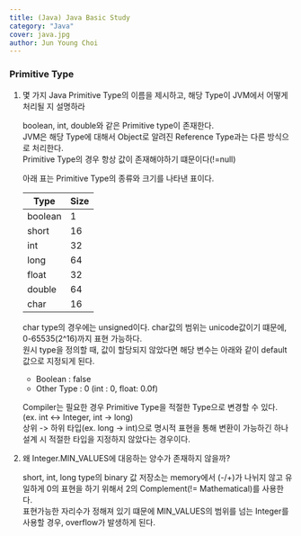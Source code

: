 ```yaml
---
title: (Java) Java Basic Study
category: "Java"
cover: java.jpg
author: Jun Young Choi
---
```


### Primitive Type

1. 몇 가지 Java Primitive Type의 이름을 제시하고, 해당 Type이 JVM에서 어떻게 처리될 지 설명하라
    
    boolean, int, double와 같은 Primitive type이 존재한다.  
    JVM은 해당 Type에 대해서 Object로 알려진 Reference Type과는 다른 방식으로 처리한다.  
    Primitive Type의 경우 항상 값이 존재해야하기 떄문이다(!=null) 
    
    아래 표는 Primitive Type의 종류와 크기를 나타낸 표이다.
    
    Type | Size
    -----|-----
    boolean | 1
    short | 16
    int | 32
    long | 64
    float | 32
    double | 64
    char | 16  
    
    char type의 경우에는 unsigned이다. char값의 범위는 unicode값이기 떄문에, 0-65535(2^16)까지 표현 가능하다.  
    원시 type을 정의할 때, 값이 할당되지 않았다면 해당 변수는 아래와 같이 default값으로 지정되게 된다.
    
    - Boolean : false
    - Other Type : 0 (int : 0, float: 0.0f)
    
    Compiler는 필요한 경우 Primitive Type을 적절한 Type으로 변경할 수 있다. (ex. int <-> Integer, int -> long)  
    상위 -> 하위 타입(ex. long -> int)으로 명시적 표현을 통해 변환이 가능하긴 하나 설계 시 적절한 타입을 지정하지 않았다는 경우이다.
    
2. 왜 Integer.MIN_VALUES에 대응하는 양수가 존재하지 않을까?

   short, int, long type의 binary 값 저장소는 memory에서 (-/+)가 나뉘지 않고 유일하게 0의 표현을 하기 위해서 2의 Complement(!= Mathematical)를 사용한다.  
   표현가능한 자리수가 정해져 있기 떄문에 MIN_VALUES의 범위를 넘는 Integer를 사용할 경우, overflow가 발생하게 된다.
   



    
    
